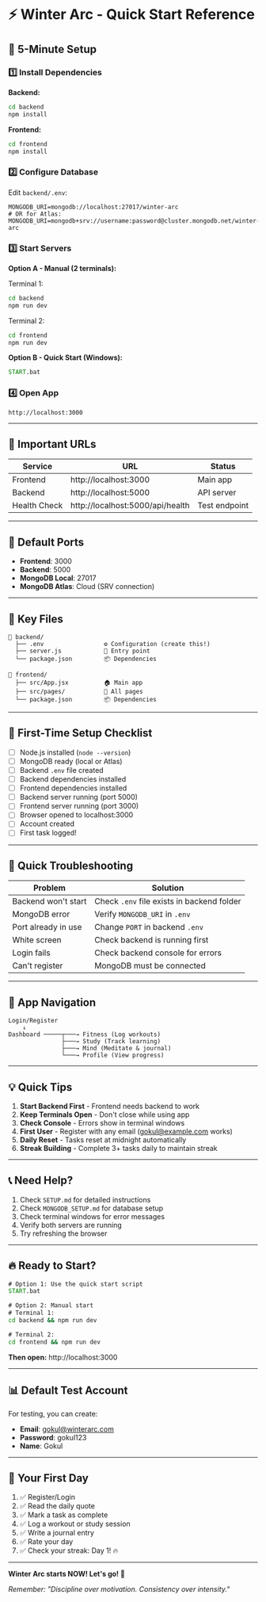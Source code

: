 # ⚡ Winter Arc - Quick Start Reference

## 🚀 5-Minute Setup

### 1️⃣ Install Dependencies

**Backend:**
```cmd
cd backend
npm install
```

**Frontend:**
```cmd
cd frontend
npm install
```

### 2️⃣ Configure Database

Edit `backend/.env`:
```env
MONGODB_URI=mongodb://localhost:27017/winter-arc
# OR for Atlas:
MONGODB_URI=mongodb+srv://username:password@cluster.mongodb.net/winter-arc
```

### 3️⃣ Start Servers

**Option A - Manual (2 terminals):**

Terminal 1:
```cmd
cd backend
npm run dev
```

Terminal 2:
```cmd
cd frontend
npm run dev
```

**Option B - Quick Start (Windows):**
```cmd
START.bat
```

### 4️⃣ Open App
```
http://localhost:3000
```

---

## 📍 Important URLs

| Service | URL | Status |
|---------|-----|--------|
| Frontend | http://localhost:3000 | Main app |
| Backend | http://localhost:5000 | API server |
| Health Check | http://localhost:5000/api/health | Test endpoint |

---

## 🔑 Default Ports

- **Frontend**: 3000
- **Backend**: 5000
- **MongoDB Local**: 27017
- **MongoDB Atlas**: Cloud (SRV connection)

---

## 📂 Key Files

```
📁 backend/
  ├── .env                 ⚙️ Configuration (create this!)
  ├── server.js            🚀 Entry point
  └── package.json         📦 Dependencies

📁 frontend/
  ├── src/App.jsx          🏠 Main app
  ├── src/pages/           📄 All pages
  └── package.json         📦 Dependencies
```

---

## 🎯 First-Time Setup Checklist

- [ ] Node.js installed (`node --version`)
- [ ] MongoDB ready (local or Atlas)
- [ ] Backend `.env` file created
- [ ] Backend dependencies installed
- [ ] Frontend dependencies installed
- [ ] Backend server running (port 5000)
- [ ] Frontend server running (port 3000)
- [ ] Browser opened to localhost:3000
- [ ] Account created
- [ ] First task logged!

---

## 🐛 Quick Troubleshooting

| Problem | Solution |
|---------|----------|
| Backend won't start | Check `.env` file exists in backend folder |
| MongoDB error | Verify `MONGODB_URI` in `.env` |
| Port already in use | Change `PORT` in backend `.env` |
| White screen | Check backend is running first |
| Login fails | Check backend console for errors |
| Can't register | MongoDB must be connected |

---

## 🎨 App Navigation

```
Login/Register
    ↓
Dashboard ─────┬───→ Fitness (Log workouts)
               ├───→ Study (Track learning)
               ├───→ Mind (Meditate & journal)
               └───→ Profile (View progress)
```

---

## 💡 Quick Tips

1. **Start Backend First** - Frontend needs backend to work
2. **Keep Terminals Open** - Don't close while using app
3. **Check Console** - Errors show in terminal windows
4. **First User** - Register with any email (gokul@example.com works)
5. **Daily Reset** - Tasks reset at midnight automatically
6. **Streak Building** - Complete 3+ tasks daily to maintain streak

---

## 📞 Need Help?

1. Check `SETUP.md` for detailed instructions
2. Check `MONGODB_SETUP.md` for database setup
3. Check terminal windows for error messages
4. Verify both servers are running
5. Try refreshing the browser

---

## 🔥 Ready to Start?

```cmd
# Option 1: Use the quick start script
START.bat

# Option 2: Manual start
# Terminal 1:
cd backend && npm run dev

# Terminal 2:
cd frontend && npm run dev
```

**Then open:** http://localhost:3000

---

## 📊 Default Test Account

For testing, you can create:
- **Email**: gokul@winterarc.com
- **Password**: gokul123
- **Name**: Gokul

---

## 🎯 Your First Day

1. ✅ Register/Login
2. ✅ Read the daily quote
3. ✅ Mark a task as complete
4. ✅ Log a workout or study session
5. ✅ Write a journal entry
6. ✅ Rate your day
7. ✅ Check your streak: Day 1! 🔥

---

**Winter Arc starts NOW! Let's go! 💪**

*Remember: "Discipline over motivation. Consistency over intensity."*


